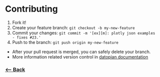 # Contributing

1.  Fork it!
2.  Create your feature branch: `git checkout -b my-new-feature`
3.  Commit your changes: `git commit -m '[ex][m]: plotly json examples - fixes #23.'`
4.  Push to the branch: `git push origin my-new-feature`

- After your pull request is merged, you can safely delete your branch.
- More information related version control in [datopian documentation](https://playbook.datopian.com/style-guide/version-control/#commit-messages)

### [<-- Back](https://github.com/datopian/ckan-client-js)
